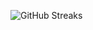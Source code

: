 ![GitHub Streaks](https://github-streaks-mqc9.onrender.com/streak/happilli/image?theme=midnight&cache_bust=1743166078&lang=ja)
